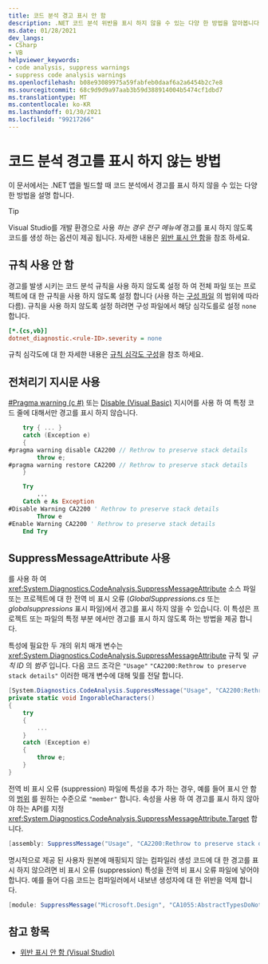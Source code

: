 ```yaml
---
title: 코드 분석 경고 표시 안 함
description: .NET 코드 분석 위반을 표시 하지 않을 수 있는 다양 한 방법을 알아봅니다.
ms.date: 01/28/2021
dev_langs:
- CSharp
- VB
helpviewer_keywords:
- code analysis, suppress warnings
- suppress code analysis warnings
ms.openlocfilehash: b08e93089975a59fabfeb0daaf6a2a6454b2c7e8
ms.sourcegitcommit: 68c9d9d9a97aab3b59d388914004b5474cf1dbd7
ms.translationtype: MT
ms.contentlocale: ko-KR
ms.lasthandoff: 01/30/2021
ms.locfileid: "99217266"
---
```

# <a name="how-to-suppress-code-analysis-warnings"></a>코드 분석 경고를 표시 하지 않는 방법

이 문서에서는 .NET 앱을 빌드할 때 코드 분석에서 경고를 표시 하지 않을 수 있는 다양 한 방법을 설명 합니다.

> [!TIP]
> Visual Studio를 개발 환경으로 사용 *하는 경우 전구 메뉴에* 경고를 표시 하지 않도록 코드를 생성 하는 옵션이 제공 됩니다. 자세한 내용은 [위반 표시 안 함](/visualstudio/code-quality/use-roslyn-analyzers?#suppress-violations)을 참조 하세요.

## <a name="disable-the-rule"></a>규칙 사용 안 함

경고를 발생 시키는 코드 분석 규칙을 사용 하지 않도록 설정 하 여 전체 파일 또는 프로젝트에 대 한 규칙을 사용 하지 않도록 설정 합니다 (사용 하는 [구성 파일](configuration-files.md) 의 범위에 따라 다름). 규칙을 사용 하지 않도록 설정 하려면 구성 파일에서 해당 심각도를로 설정 `none` 합니다.

```ini
[*.{cs,vb}]
dotnet_diagnostic.<rule-ID>.severity = none
```

규칙 심각도에 대 한 자세한 내용은 [규칙 심각도 구성](~/docs/fundamentals/code-analysis/configuration-options.md#severity-level)을 참조 하세요.

## <a name="use-a-preprocessor-directive"></a>전처리기 지시문 사용

[#Pragma warning (c #)](../../csharp/language-reference/preprocessor-directives/preprocessor-pragma-warning.md) 또는 [Disable (Visual Basic)](../../visual-basic/language-reference/directives/disable-enable.md) 지시어를 사용 하 여 특정 코드 줄에 대해서만 경고를 표시 하지 않습니다.

```csharp
    try { ... }
    catch (Exception e)
    {
#pragma warning disable CA2200 // Rethrow to preserve stack details
        throw e;
#pragma warning restore CA2200 // Rethrow to preserve stack details
    }
```

```vb
    Try
        ...
    Catch e As Exception
#Disable Warning CA2200 ' Rethrow to preserve stack details
        Throw e
#Enable Warning CA2200 ' Rethrow to preserve stack details
    End Try
```

## <a name="use-the-suppressmessageattribute"></a>SuppressMessageAttribute 사용

를 사용 하 여 <xref:System.Diagnostics.CodeAnalysis.SuppressMessageAttribute> 소스 파일 또는 프로젝트에 대 한 전역 비 표시 오류 (*GlobalSuppressions.cs* 또는 *globalsuppressions* 표시 파일)에서 경고를 표시 하지 않을 수 있습니다. 이 특성은 프로젝트 또는 파일의 특정 부분 에서만 경고를 표시 하지 않도록 하는 방법을 제공 합니다.

특성에 필요한 두 개의 위치 매개 변수는 <xref:System.Diagnostics.CodeAnalysis.SuppressMessageAttribute> 규칙 및 *규칙 ID* 의 *범주* 입니다. 다음 코드 조각은 `"Usage"` `"CA2200:Rethrow to preserve stack details"` 이러한 매개 변수에 대해 및를 전달 합니다.

```csharp
[System.Diagnostics.CodeAnalysis.SuppressMessage("Usage", "CA2200:Rethrow to preserve stack details", Justification = "Not production code.")]
private static void IngorableCharacters()
{
    try
    {
        ...
    }
    catch (Exception e)
    {
        throw e;
    }
}
```

전역 비 표시 오류 (suppression) 파일에 특성을 추가 하는 경우, 예를 들어 표시 안 함의 [범위](xref:System.Diagnostics.CodeAnalysis.SuppressMessageAttribute.Scope) 를 원하는 수준으로 `"member"` 합니다. 속성을 사용 하 여 경고를 표시 하지 않아야 하는 API를 지정 <xref:System.Diagnostics.CodeAnalysis.SuppressMessageAttribute.Target> 합니다.

```csharp
[assembly: SuppressMessage("Usage", "CA2200:Rethrow to preserve stack details", Justification = "Not production code.", Scope = "member", Target = "~M:MyApp.Program.IngorableCharacters")]
```

명시적으로 제공 된 사용자 원본에 매핑되지 않는 컴파일러 생성 코드에 대 한 경고를 표시 하지 않으려면 비 표시 오류 (suppression) 특성을 전역 비 표시 오류 파일에 넣어야 합니다. 예를 들어 다음 코드는 컴파일러에서 내보낸 생성자에 대 한 위반을 억제 합니다.

```csharp
[module: SuppressMessage("Microsoft.Design", "CA1055:AbstractTypesDoNotHavePublicConstructors", Scope="member", Target="MyTools.Type..ctor()")]
```

## <a name="see-also"></a>참고 항목

- [위반 표시 안 함 (Visual Studio)](/visualstudio/code-quality/use-roslyn-analyzers?#suppress-violations)
